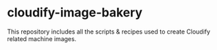 # cloudify-image-bakery

This repository includes all the scripts & recipes used to create Cloudify related machine images.
